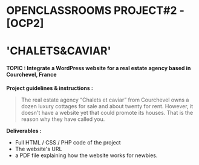 # OPENCLASSROOMS PROJECT#2 - [OCP2]
# 'CHALETS&CAVIAR'
#### TOPIC : Integrate a WordPress website for a real estate agency based in Courchevel, France
**Project guidelines & instructions :**
>The real estate agency “Chalets et caviar” from Courchevel owns a dozen luxury cottages for sale and about twenty for rent. However, it doesn't have a website yet that could promote its houses. That is the reason why they have called you.

**Deliverables :**
- Full HTML / CSS / PHP code of the project 
- The website's URL
- a PDF file explaining how the website works for newbies.
